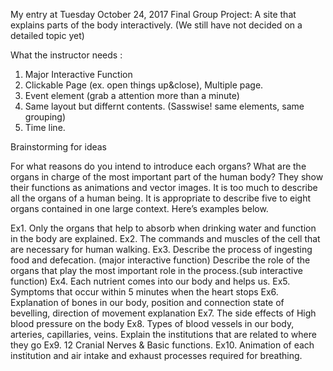 My entry at Tuesday October 24, 2017
Final Group Project: A site that explains parts of the body interactively. 
						         (We still have not decided on a detailed topic yet)
                     
What the instructor needs :

1. Major Interactive Function
2. Clickable Page (ex. open things up&close), Multiple page.
3. Event element (grab a attention more than a minute)
4. Same layout but differnt contents. (Sasswise! same elements, same grouping)
5. Time line.

Brainstorming for ideas

For what reasons do you intend to introduce each organs? 
What are the organs in charge of the most important part of the human body? 
They show their functions as animations and vector images. 
It is too much to describe all the organs of a human being. 
It is appropriate to describe five to eight organs contained in one large context. Here’s examples below. 

Ex1. Only the organs that help to absorb when drinking water and function in the body are explained. 
Ex2. The commands and muscles of the cell that are necessary for human walking. 
Ex3. Describe the process of ingesting food and defecation. (major interactive function) 
     Describe the role of the organs that play the most important role in the process.(sub interactive function) 
Ex4. Each nutrient comes into our body and helps us. 
Ex5. Symptoms that occur within 5 minutes when the heart stops 
Ex6. Explanation of bones in our body, position and connection state of bevelling, direction of movement explanation 
Ex7. The side effects of High blood pressure on the body 
Ex8. Types of blood vessels in our body, arteries, capillaries, veins. 
     Explain the institutions that are related to where they go 
Ex9. 12 Cranial Nerves & Basic functions. 
Ex10. Animation of each institution and air intake and exhaust processes required for breathing.

